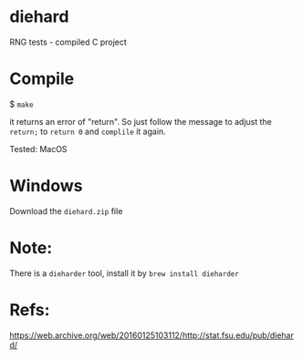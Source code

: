 # diehard
RNG tests - compiled C project

# Compile

$ `make`

it returns an error of "return". So just follow the message to adjust the `return;` to `return 0` and `complile` it again.

Tested: MacOS

# Windows

Download the `diehard.zip` file

# Note:

There is a `dieharder` tool, install it by `brew install dieharder`

# Refs:

https://web.archive.org/web/20160125103112/http://stat.fsu.edu/pub/diehard/
